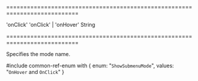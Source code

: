 ===========================================================================
<!--default-->'onClick'<!--/default-->
<!--acceptValues-->'onClick' | 'onHover'<!--/acceptValues-->
<!--type-->String<!--/type-->
===========================================================================

<!--shortDescription-->
Specifies the mode name.
<!--/shortDescription-->

<!--fullDescription-->
#include common-ref-enum with {
    enum: "`ShowSubmenuMode`",
    values: "`OnHover` and `OnClick`"
}
<!--/fullDescription-->